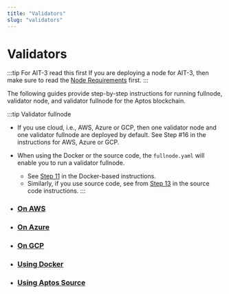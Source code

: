 ```yaml
---
title: "Validators"
slug: "validators"
---
```


# Validators

:::tip For AIT-3 read this first
If you are deploying a node for AIT-3, then make sure to read the [Node Requirements](/nodes/ait/node-requirements) first.
:::

The following guides provide step-by-step instructions for running fullnode, validator node, and validator fullnode for the Aptos blockchain. 

:::tip Validator fullnode
- If you use cloud, i.e., AWS, Azure or GCP, then one validator node and one validator fullnode are deployed by default. See Step #16 in the instructions for AWS, Azure or GCP. 
- When using the Docker or the source code, the `fullnode.yaml` will enable you to run a validator fullnode. 
  - See [Step 11](/nodes/validator-node/operator/run-validator-node-using-docker#docker-vfn) in the Docker-based instructions. 
  - Similarly, if you use source code, see from [Step 13](/nodes/validator-node/operator/run-validator-node-using-source#source-code-vfn) in the source code instructions. 
:::

- ### [On AWS](./operator/using-aws)
- ### [On Azure](operator/using-azure)
- ### [On GCP](operator/using-gcp)
- ### [Using Docker](operator/using-docker)
- ### [Using Aptos Source](operator/using-source-code)